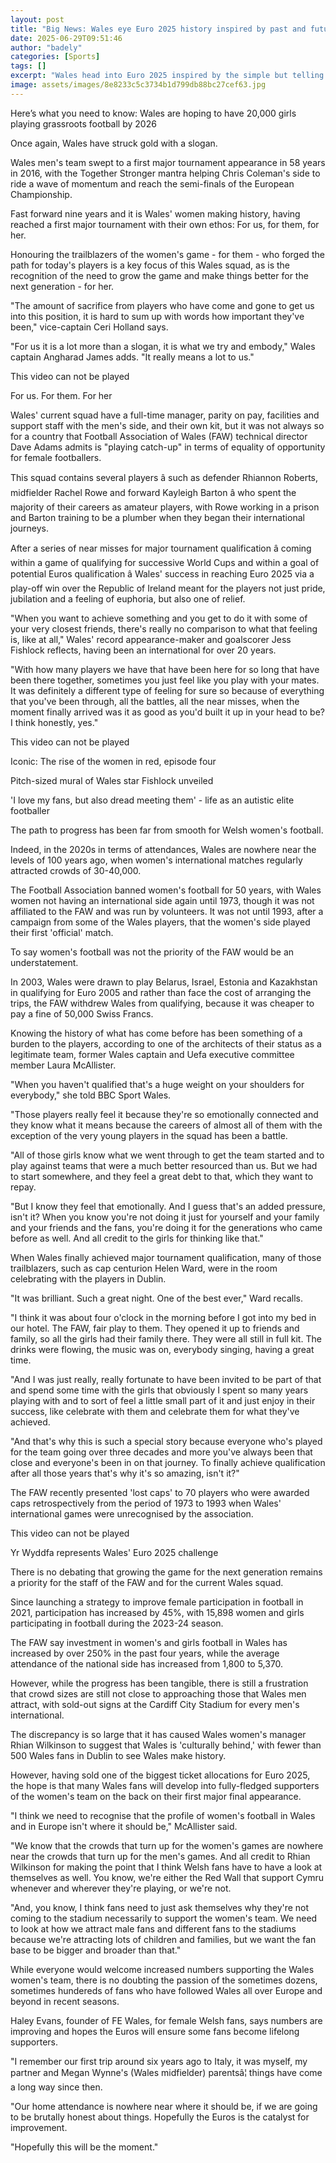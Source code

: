 ```yaml
---
layout: post
title: "Big News: Wales eye Euro 2025 history inspired by past and future"
date: 2025-06-29T09:51:46
author: "badely"
categories: [Sports]
tags: []
excerpt: "Wales head into Euro 2025 inspired by the simple but telling mantra 'For us, for them, for her'."
image: assets/images/8e8233c5c3734b1d799db88bc27cef63.jpg
---
```


Here’s what you need to know: Wales are hoping to have 20,000 girls playing grassroots football by 2026

Once again, Wales have struck gold with a slogan.

Wales men's team swept to a first major tournament appearance in 58 years in 2016, with the Together Stronger mantra helping Chris Coleman's side to ride a wave of momentum and reach the semi-finals of the European Championship.

Fast forward nine years and it is Wales' women making history, having reached a first major tournament with their own ethos: For us, for them, for her.

Honouring the trailblazers of the women's game - for them - who forged the path for today's players is a key focus of this Wales squad, as is the recognition of the need to grow the game and make things better for the next generation - for her.

"The amount of sacrifice from players who have come and gone to get us into this position, it is hard to sum up with words how important they've been," vice-captain Ceri Holland says.

"For us it is a lot more than a slogan, it is what we try and embody," Wales captain Angharad James adds. "It really means a lot to us."

This video can not be played

For us. For them. For her

Wales' current squad have a full-time manager, parity on pay, facilities and support staff with the men's side, and their own kit, but it was not always so for a country that Football Association of Wales (FAW) technical director Dave Adams admits is "playing catch-up" in terms of equality of opportunity for female footballers.

This squad contains several players â such as defender Rhiannon Roberts, midfielder Rachel Rowe and forward Kayleigh Barton â who spent the majority of their careers as amateur players, with Rowe working in a prison and Barton training to be a plumber when they began their international journeys.

After a series of near misses for major tournament qualification â coming within a game of qualifying for successive World Cups and within a goal of potential Euros qualification â Wales' success in reaching Euro 2025 via a play-off win over the Republic of Ireland meant for the players not just pride, jubilation and a feeling of euphoria, but also one of relief.

"When you want to achieve something and you get to do it with some of your very closest friends, there's really no comparison to what that feeling is, like at all," Wales' record appearance-maker and goalscorer Jess Fishlock reflects, having been an international for over 20 years.

"With how many players we have that have been here for so long that have been there together, sometimes you just feel like you play with your mates. It was definitely a different type of feeling for sure so because of everything that you've been through, all the battles, all the near misses, when the moment finally arrived was it as good as you'd built it up in your head to be? I think honestly, yes."

This video can not be played

Iconic: The rise of the women in red, episode four

Pitch-sized mural of Wales star Fishlock unveiled

'I love my fans, but also dread meeting them' - life as an autistic elite footballer

The path to progress has been far from smooth for Welsh women's football.

Indeed, in the 2020s in terms of attendances, Wales are nowhere near the levels of 100 years ago, when women's international matches regularly attracted crowds of 30-40,000.

The Football Association banned women's football for 50 years, with Wales women not having an international side again until 1973, though it was not affiliated to the FAW and was run by volunteers. It was not until 1993, after a campaign from some of the Wales players, that the women's side played their first 'official' match.

To say women's football was not the priority of the FAW would be an understatement.

In 2003, Wales were drawn to play Belarus, Israel, Estonia and Kazakhstan in qualifying for Euro 2005 and rather than face the cost of arranging the trips, the FAW withdrew Wales from qualifying, because it was cheaper to pay a fine of 50,000 Swiss Francs.

Knowing the history of what has come before has been something of a burden to the players, according to one of the architects of their status as a legitimate team, former Wales captain and Uefa executive committee member Laura McAllister.

"When you haven't qualified that's a huge weight on your shoulders for everybody," she told BBC Sport Wales.

"Those players really feel it because they're so emotionally connected and they know what it means because the careers of almost all of them with the exception of the very young players in the squad has been a battle.

"All of those girls know what we went through to get the team started and to play against teams that were a much better resourced than us. But we had to start somewhere, and they feel a great debt to that, which they want to repay.

"But I know they feel that emotionally. And I guess that's an added pressure, isn't it? When you know you're not doing it just for yourself and your family and your friends and the fans, you're doing it for the generations who came before as well. And all credit to the girls for thinking like that."

When Wales finally achieved major tournament qualification, many of those trailblazers, such as cap centurion Helen Ward, were in the room celebrating with the players in Dublin.

"It was brilliant. Such a great night. One of the best ever," Ward recalls.

"I think it was about four o'clock in the morning before I got into my bed in our hotel. The FAW, fair play to them. They opened it up to friends and family, so all the girls had their family there. They were all still in full kit. The drinks were flowing, the music was on, everybody singing, having a great time.

"And I was just really, really fortunate to have been invited to be part of that and spend some time with the girls that obviously I spent so many years playing with and to sort of feel a little small part of it and just enjoy in their success, like celebrate with them and celebrate them for what they've achieved.

"And that's why this is such a special story because everyone who's played for the team going over three decades and more you've always been that close and everyone's been in on that journey. To finally achieve qualification after all those years that's why it's so amazing, isn't it?"

The FAW recently presented 'lost caps' to 70 players who were awarded caps retrospectively from the period of 1973 to 1993 when Wales' international games were unrecognised by the association.

This video can not be played

Yr Wyddfa represents Wales' Euro 2025 challenge

There is no debating that growing the game for the next generation remains a priority for the staff of the FAW and for the current Wales squad.

Since launching a strategy to improve female participation in football in 2021, participation has increased by 45%, with 15,898 women and girls participating in football during the 2023-24 season.

The FAW say investment in women's and girls football in Wales has increased by over 250% in the past four years, while the average attendance of the national side has increased from 1,800 to 5,370.

However, while the progress has been tangible, there is still a frustration that crowd sizes are still not close to approaching those that Wales men attract, with sold-out signs at the Cardiff City Stadium for every men's international.

The discrepancy is so large that it has caused Wales women's manager Rhian Wilkinson to suggest that Wales is 'culturally behind,' with fewer than 500 Wales fans in Dublin to see Wales make history.

However, having sold one of the biggest ticket allocations for Euro 2025, the hope is that many Wales fans will develop into fully-fledged supporters of the women's team on the back on their first major final appearance.

"I think we need to recognise that the profile of women's football in Wales and in Europe isn't where it should be," McAllister said.

"We know that the crowds that turn up for the women's games are nowhere near the crowds that turn up for the men's games. And all credit to Rhian Wilkinson for making the point that I think Welsh fans have to have a look at themselves as well. You know, we're either the Red Wall that support Cymru whenever and wherever they're playing, or we're not.

"And, you know, I think fans need to just ask themselves why they're not coming to the stadium necessarily to support the women's team. We need to look at how we attract male fans and different fans to the stadiums because we're attracting lots of children and families, but we want the fan base to be bigger and broader than that."

While everyone would welcome increased numbers supporting the Wales women's team, there is no doubting the passion of the sometimes dozens, sometimes hundereds of fans who have followed Wales all over Europe and beyond in recent seasons.

Haley Evans, founder of FE Wales, for female Welsh fans, says numbers are improving and hopes the Euros will ensure some fans become lifelong supporters.

"I remember our first trip around six years ago to Italy, it was myself, my partner and Megan Wynne's (Wales midfielder) parentsâ¦ things have come a long way since then.

"Our home attendance is nowhere near where it should be, if we are going to be brutally honest about things. Hopefully the Euros is the catalyst for improvement.

"Hopefully this will be the moment."

